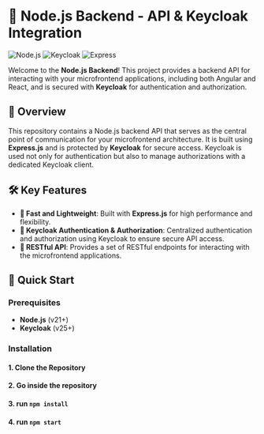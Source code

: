 # 🌟 Node.js Backend - API & Keycloak Integration

![Node.js](https://img.shields.io/badge/Node.js-v21+-339933?style=for-the-badge&logo=node.js&logoColor=white)
![Keycloak](https://img.shields.io/badge/Keycloak-Secured-00A0A0?style=for-the-badge&logo=keycloak&logoColor=white)
![Express](https://img.shields.io/badge/Express.js-v4+-000000?style=for-the-badge&logo=express&logoColor=white)

Welcome to the **Node.js Backend**! This project provides a backend API for interacting with your microfrontend applications, including both Angular and React, and is secured with **Keycloak** for authentication and authorization.

## 🎯 Overview

This repository contains a Node.js backend API that serves as the central point of communication for your microfrontend architecture. It is built using **Express.js** and is protected by **Keycloak** for secure access. Keycloak is used not only for authentication but also to manage authorizations with a dedicated Keycloak client.

## 🛠️ Key Features

- **🚀 Fast and Lightweight**: Built with **Express.js** for high performance and flexibility.
- **🔐 Keycloak Authentication & Authorization**: Centralized authentication and authorization using Keycloak to ensure secure API access.
- **📡 RESTful API**: Provides a set of RESTful endpoints for interacting with the microfrontend applications.

## 🚀 Quick Start

### Prerequisites

- **Node.js** (v21+)
- **Keycloak** (v25+)

### Installation

#### 1. Clone the Repository
#### 2. Go inside the repository
#### 3. run `npm install`
#### 4. run `npm start`

